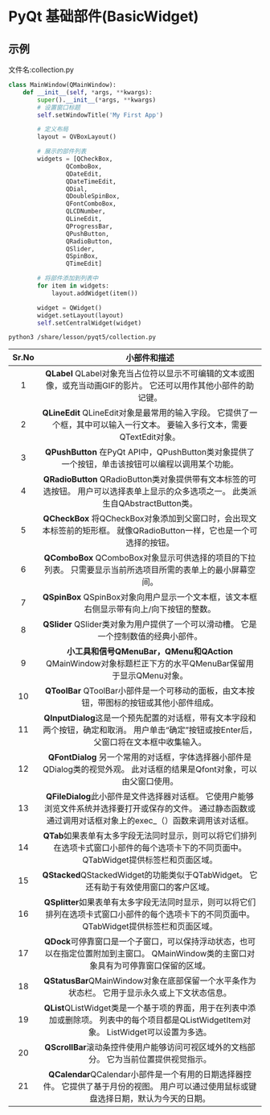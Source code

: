 # PyQt 基础部件(BasicWidget)

## 示例

文件名:collection.py
```python
class MainWindow(QMainWindow):
    def __init__(self, *args, **kwargs):
        super().__init__(*args, **kwargs)
        # 设置窗口标题
        self.setWindowTitle('My First App')

        # 定义布局
        layout = QVBoxLayout()

        # 展示的部件列表
        widgets = [QCheckBox,
                QComboBox,
                QDateEdit,
                QDateTimeEdit,
                QDial,
                QDoubleSpinBox,
                QFontComboBox,
                QLCDNumber,
                QLineEdit,
                QProgressBar,
                QPushButton,
                QRadioButton,
                QSlider,
                QSpinBox,
                QTimeEdit]

        # 将部件添加到列表中
        for item in widgets:
            layout.addWidget(item())

        widget = QWidget()
        widget.setLayout(layout)
        self.setCentralWidget(widget)
```

```shell
python3 /share/lesson/pyqt5/collection.py
```



| Sr.No |                         小部件和描述                         |
| :---: | :----------------------------------------------------------: |
|   1   | **QLabel** QLabel对象充当占位符以显示不可编辑的文本或图像，或充当动画GIF的影片。 它还可以用作其他小部件的助记键。 |
|   2   | **QLineEdit** QLineEdit对象是最常用的输入字段。 它提供了一个框，其中可以输入一行文本。 要输入多行文本，需要QTextEdit对象。 |
|   3   | **QPushButton** 在PyQt API中，QPushButton类对象提供了一个按钮，单击该按钮可以编程以调用某个功能。 |
|   4   | **QRadioButton** QRadioButton类对象提供带有文本标签的可选按钮。 用户可以选择表单上显示的众多选项之一。 此类派生自QAbstractButton类。 |
|   5   | **QCheckBox** 将QCheckBox对象添加到父窗口时，会出现文本标签前的矩形框。 就像QRadioButton一样，它也是一个可选择的按钮。 |
|   6   | **QComboBox** QComboBox对象显示可供选择的项目的下拉列表。 只需要显示当前所选项目所需的表单上的最小屏幕空间。 |
|   7   | **QSpinBox** QSpinBox对象向用户显示一个文本框，该文本框右侧显示带有向上/向下按钮的整数。 |
|   8   | **QSlider** QSlider类对象为用户提供了一个可以滑动槽。 它是一个控制数值的经典小部件。 |
|   9   | **小工具和信号QMenuBar，QMenu和QAction** QMainWindow对象标题栏正下方的水平QMenuBar保留用于显示QMenu对象。 |
|  10   | **QToolBar** QToolBar小部件是一个可移动的面板，由文本按钮，带图标的按钮或其他小部件组成。 |
|  11   | **QInputDialog**这是一个预先配置的对话框，带有文本字段和两个按钮，确定和取消。 用户单击“确定”按钮或按Enter后，父窗口将在文本框中收集输入。 |
|  12   | **QFontDialog** 另一个常用的对话框，字体选择器小部件是QDialog类的视觉外观。 此对话框的结果是Qfont对象，可以由父窗口使用。 |
|  13   | **QFileDialog**此小部件是文件选择器对话框。 它使用户能够浏览文件系统并选择要打开或保存的文件。 通过静态函数或通过调用对话框对象上的exec_（）函数来调用该对话框。 |
|  14   | **QTab**如果表单有太多字段无法同时显示，则可以将它们排列在选项卡式窗口小部件的每个选项卡下的不同页面中。 QTabWidget提供标签栏和页面区域。 |
|  15   | **QStacked**QStackedWidget的功能类似于QTabWidget。 它还有助于有效使用窗口的客户区域。 |
|  16   | **QSplitter**如果表单有太多字段无法同时显示，则可以将它们排列在选项卡式窗口小部件的每个选项卡下的不同页面中。 QTabWidget提供标签栏和页面区域。 |
|  17   | **QDock**可停靠窗口是一个子窗口，可以保持浮动状态，也可以在指定位置附加到主窗口。 QMainWindow类的主窗口对象具有为可停靠窗口保留的区域。 |
|  18   | **QStatusBar**QMainWindow对象在底部保留一个水平条作为状态栏。 它用于显示永久或上下文状态信息。 |
|  19   | **QList**QListWidget类是一个基于项的界面，用于在列表中添加或删除项。 列表中的每个项目都是QListWidgetItem对象。 ListWidget可以设置为多选。 |
|  20   | **QScrollBar**滚动条控件使用户能够访问可视区域外的文档部分。 它为当前位置提供视觉指示。 |
|  21   | **QCalendar**QCalendar小部件是一个有用的日期选择器控件。 它提供了基于月份的视图。 用户可以通过使用鼠标或键盘选择日期，默认为今天的日期。 |
